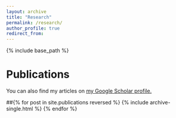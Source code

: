 ```yaml
---
layout: archive
title: "Research"
permalink: /research/
author_profile: true
redirect_from:
---
```


{% include base_path %}

<h1> Publications </h1>

You can also find my articles on <u><a href="https://scholar.google.com/citations?user=R7_PYuQAAAAJ">my Google Scholar profile</a>.</u>

##{% for post in site.publications reversed %}
  {% include archive-single.html %}
{% endfor %}

